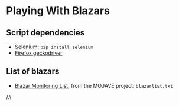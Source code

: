 # Playing With Blazars

## Script dependencies

* [Selenium](https://selenium-python.readthedocs.io/): `pip install selenium`
* [Firefox geckodriver](https://github.com/mozilla/geckodriver/releases)


## List of blazars

* [Blazar Monitoring List][BML], from the MOJAVE project: `blazarlist.txt`

[BML]: http://www.physics.purdue.edu/astro/MOJAVE/blazarlist.html

/.\

